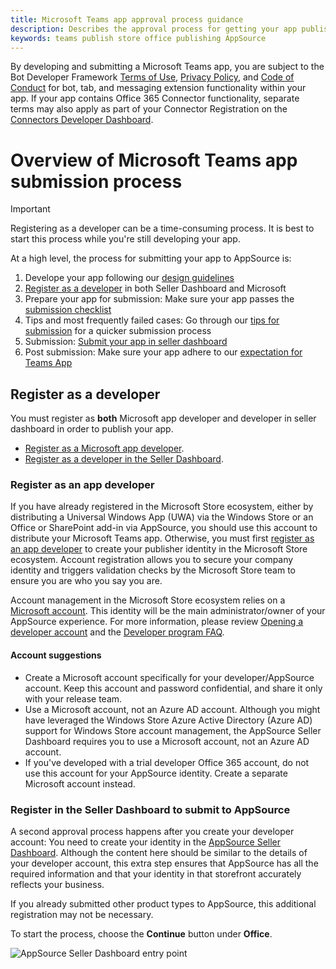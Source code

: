 ```yaml
---
title: Microsoft Teams app approval process guidance
description: Describes the approval process for getting your app published to the Microsoft Teams app store
keywords: teams publish store office publishing AppSource
---
```


By developing and submitting a Microsoft Teams app, you are subject to the Bot Developer Framework [Terms of Use](https://aka.ms/bf-terms), [Privacy Policy](https://aka.ms/bf-privacy), and [Code of Conduct](https://aka.ms/bf-conduct) for bot, tab, and messaging extension functionality within your app. If your app contains Office 365 Connector functionality, separate terms may also apply as part of your Connector Registration on the [Connectors Developer Dashboard](https://aka.ms/connectorsdashboard).

# Overview of Microsoft Teams app submission process

> [!IMPORTANT]
> Registering as a developer can be a time-consuming process. It is best to start this process while you're still developing your app.

At a high level, the process for submitting your app to AppSource is:

1. Develope your app following our [design guidelines]() 
1. [Register as a developer](#Register-as-a-developer) in both Seller Dashboard and Microsoft 
2. Prepare your app for submission: Make sure your app passes the [submission checklist]()
5. Tips and most frequently failed cases: Go through our [tips for submission](Tips-for-successful-app-submission) for a quicker submission process
6. Submission: [Submit your app in seller dashboard]() 
7. Post submission: Make sure your app adhere to our [expectation for Teams App]() 

## Register as a developer
You must register as **both** Microsoft app developer and developer in seller dashboard in order to publish your app. 

* [Register as a Microsoft app developer](https://developer.microsoft.com/store/register).
* [Register as a developer in the Seller Dashboard](#register-in-the-seller-dashboard-to-submit-to-appsource).

### Register as an app developer

If you have already registered in the Microsoft Store ecosystem, either by distributing a Universal Windows App (UWA) via the Windows Store or an Office or SharePoint add-in via AppSource, you should use this account to distribute your Microsoft Teams app. Otherwise, you must first [register as an app developer](https://developer.microsoft.com/store/register) to create your publisher identity in the Microsoft Store ecosystem. Account registration allows you to secure your company identity and triggers validation checks by the Microsoft Store team to ensure you are who you say you are.

Account management in the Microsoft Store ecosystem relies on a [Microsoft account](https://account.microsoft.com/account). This identity will be the main administrator/owner of your AppSource experience. For more information, please review [Opening a developer account](/windows/uwp/publish/opening-a-developer-account) and the [Developer program FAQ](https://developer.microsoft.com/store/register/faq).

#### Account suggestions

* Create a Microsoft account specifically for your developer/AppSource account. Keep this account and password confidential, and share it only with your release team.
* Use a Microsoft account, not an Azure AD account. Although you might have leveraged the Windows Store Azure Active Directory (Azure AD) support for Windows Store account management, the AppSource Seller Dashboard requires you to use a Microsoft account, not an Azure AD account.
* If you've developed with a trial developer Office 365 account, do not use this account for your AppSource identity. Create a separate Microsoft account instead.

### Register in the Seller Dashboard to submit to AppSource

A second approval process happens after you create your developer account: You need to create your identity in the [AppSource Seller Dashboard](https://sellerdashboard.microsoft.com/Application/Summary). Although the content here should be similar to the details of your developer account, this extra step ensures that AppSource has all the required information and that your identity in that storefront accurately reflects your business.

If you already submitted other product types to AppSource, this additional registration may not be necessary.

To start the process, choose the **Continue** button under **Office**.

![AppSource Seller Dashboard entry point](~/assets/images/submission/sellerdashboardofficeentry.png)

